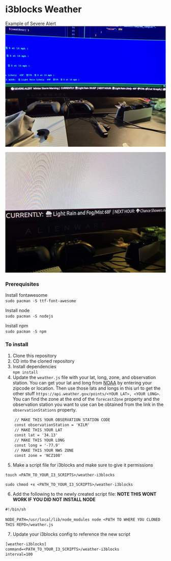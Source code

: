 # i3blocks Weather

Example of Severe Alert
![Pic](pic1.jpg)

![Pic](pic2.jpg)

### Prerequisites

Install fontawesome \
`sudo pacman -S ttf-font-awesome`

Install node \
`sudo pacman -S nodejs`

Install npm \
`sudo pacman -S npm`

### To install

1. Clone this repository
2. CD into the cloned repository
3. Install dependencies \
   `npm install`
4. Update the `weather.js` file with your lat, long, zone, and observation station. You can get your lat and long from [NOAA]('https://www.noaa.gov') by entering your zipcode or location. Then use those lats and longs in this url to get the other stuff `https://api.weather.gov/points/<YOUR LAT>, <YOUR LONG>`. You can find the zone at the end of the `forecastZone` property and the observation station you want to use can be obtained from the link in the `observationStations` property.

```
    // MAKE THIS YOUR OBSERVATION STATION CODE
    const observationStation = 'KILM'
    // MAKE THIS YOUR LAT
    const lat = '34.13'
    // MAKE THIS YOUR LONG
    const long = '-77.9'
    // MAKE THIS YOUR NWS ZONE
    const zone = 'NCZ108'
```

5. Make a script file for i3blocks and make sure to give it permissions

```
touch <PATH_TO_YOUR_I3_SCRIPTS>/weather-i3blocks
```

```
sudo chmod +x <PATH_TO_YOUR_I3_SCRIPTS>/weather-i3blocks
```

6. Add the following to the newly created script file: <strong>NOTE THIS WONT WORK IF YOU DID NOT INSTALL NODE</strong>

```
#!/bin/sh

NODE_PATH=/usr/local/lib/node_modules node <PATH TO WHERE YOU CLONED THIS REPO>/weather.js

```

7. Update your i3blocks config to reference the new script

```
[weather-i3blocks]
command=<PATH_TO_YOUR_I3_SCRIPTS>/weather-i3blocks
interval=100
```
